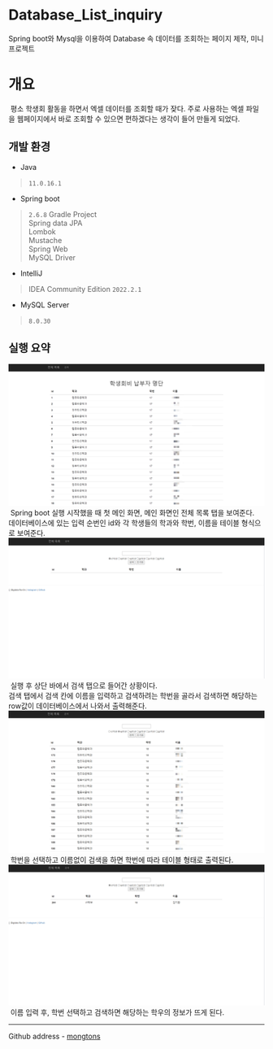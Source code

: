 # Database_List_inquiry
Spring boot와 Mysql을 이용하여 Database 속 데이터를 조회하는 페이지 제작, 미니프로젝트
# 개요
&nbsp;평소 학생회 활동을 하면서 엑셀 데이터를 조회할 때가 잦다. 주로 사용하는 엑셀 파일을 웹페이지에서 바로 조회할 수 있으면 편하겠다는 생각이 들어 만들게 되었다.

## 개발 환경
* Java
> `11.0.16.1`
* Spring boot
> `2.6.8` Gradle Project   
> Spring data JPA   
> Lombok   
> Mustache   
> Spring Web   
> MySQL Driver
* IntelliJ
> IDEA Community Edition `2022.2.1`
* MySQL Server
> `8.0.30`

## 실행 요약
![image1](./example_Img/example01.png)
&nbsp;Spring boot 실행 시작했을 때 첫 메인 화면, 메인 화면인 전체 목록 탭을 보여준다.   
데이터베이스에 있는 입력 순번인 id와 각 학생들의 학과와 학번, 이름을 테이블 형식으로 보여준다.   
![image2](./example_Img/example02.png)
&nbsp;실행 후 상단 바에서 검색 탭으로 들어간 상황이다.   
검색 탭에서 검색 칸에 이름을 입력하고 검색하려는 학번을 골라서 검색하면 해당하는 row값이 데이터베이스에서 나와서 출력해준다.   
![image3](./example_Img/example03.png)
&nbsp;학번을 선택하고 이름없이 검색을 하면 학번에 따라 테이블 형태로 출력된다.
![image4](./example_Img/example04.png)
&nbsp;이름 입력 후, 학번 선택하고 검색하면 해당하는 학우의 정보가 뜨게 된다. 

---
Github address - [mongtons](https://github.com/mongtons)

